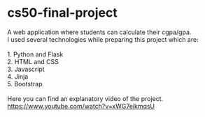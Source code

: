 # cs50-final-project
A web application where students can calculate their cgpa/gpa.\
I used several technologies while preparing this project which are:\
\
    1. Python and Flask\
    2. HTML and CSS\
    3. Javascript\
    4. Jinja\
    5. Bootstrap\
\
Here you can find an explanatory video of the project.
https://www.youtube.com/watch?v=xWG7eikmqsU
